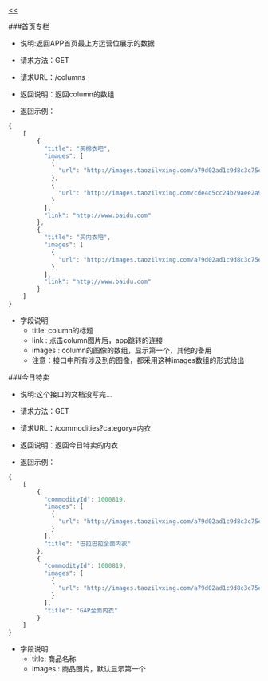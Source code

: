 ﻿[<<](../README.md)

###首页专栏

* 说明:返回APP首页最上方运营位展示的数据

* 请求方法：GET

* 请求URL：/columns

* 返回说明：返回column的数组

* 返回示例：

```javascript
{
    [
        {
          "title": "买棉衣吧",
          "images": [
            {
              "url": "http://images.taozilvxing.com/a79d02ad1c9d8c3c75eadc92bb2acfd1"
            },
            {
              "url": "http://images.taozilvxing.com/cde4d5cc24b29aee2a93db5ebc28fbe1"
            }
          ],
          "link": "http://www.baidu.com"
        },
        {
          "title": "买内衣吧",
          "images": [
            {
              "url": "http://images.taozilvxing.com/a79d02ad1c9d8c3c75eadc92bb2acfd1"
            }
          ],
          "link": "http://www.baidu.com"
        }
    ]
}
```

* 字段说明
    * title: column的标题
    * link : 点击column图片后，app跳转的连接
    * images : column的图像的数组，显示第一个，其他的备用
    * 注意：接口中所有涉及到的图像，都采用这种images数组的形式给出


###今日特卖

* 说明:这个接口的文档没写完...

* 请求方法：GET

* 请求URL：/commodities?category=内衣

* 返回说明：返回今日特卖的内衣

* 返回示例：

```javascript
{
    [
        {
          "commodityId": 1000819,
          "images": [
            {
              "url": "http://images.taozilvxing.com/a79d02ad1c9d8c3c75eadc92bb2acfd1"
            }
          ],
          "title": "巴拉巴拉全面内衣"
        },
        {
          "commodityId": 1000819,
          "images": [
            {
              "url": "http://images.taozilvxing.com/a79d02ad1c9d8c3c75eadc92bb2acfd1"
            }
          ],
          "title": "GAP全面内衣"
        }
    ]
}
```

* 字段说明
    * title: 商品名称
    * images : 商品图片，默认显示第一个
